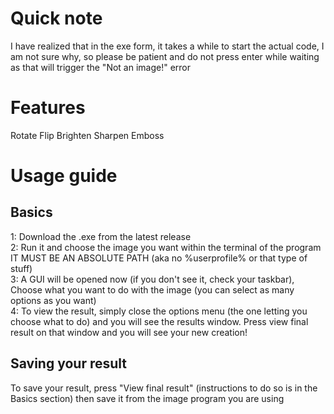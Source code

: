# Quick note
I have realized that in the exe form, it takes a while to start the actual code, I am not sure why, so please be patient and do not press enter while waiting as that will trigger the "Not an image!" error
# Features
Rotate
Flip
Brighten
Sharpen
Emboss
# Usage guide
## Basics
1: Download the .exe from the latest release<br>
2: Run it and choose the image you want within the terminal of the program IT MUST BE AN ABSOLUTE PATH (aka no %userprofile% or that type of stuff)<br>
3: A GUI will be opened now (if you don't see it, check your taskbar), Choose what you want to do with the image (you can select as many options as you want)<br>
4: To view the result, simply close the options menu (the one letting you choose what to do) and you will see the results window. Press view final result on that window and you will see your new creation!
## Saving your result
To save your result, press "View final result" (instructions to do so is in the Basics section) then save it from the image program you are using
